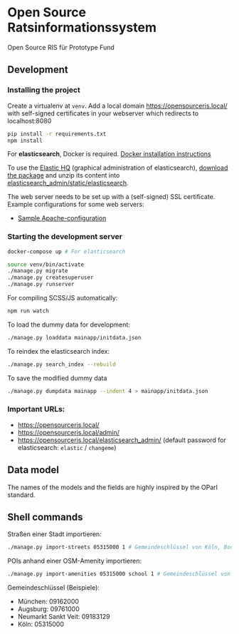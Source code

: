 # Open Source Ratsinformationssystem

Open Source RIS für Prototype Fund

## Development

### Installing the project

Create a virtualenv at `venv`. Add a local domain https://opensourceris.local/ with self-signed certificates in your webserver which redirects to localhost:8080

```bash
pip install -r requirements.txt
npm install
```

For **elasticsearch**, Docker is required. [Docker installation instructions](https://docs.docker.com/engine/installation/)

To use the [Elastic HQ](http://www.elastichq.org/) (graphical administration of elasticsearch), [download the package](https://github.com/royrusso/elasticsearch-HQ/zipball/master) and unzip its content into [elasticsearch_admin/static/elasticsearch](elasticsearch_admin/static/elasticsearch).

The web server needs to be set up with a (self-signed) SSL certificate. Example configurations for some web servers:
- [Sample Apache-configuration](docs/apache.conf)


### Starting the development server

```bash
docker-compose up # For elasticsearch
```

```bash
source venv/bin/activate
./manage.py migrate
./manage.py createsuperuser
./manage.py runserver
```

For compiling SCSS/JS automatically:

```bash
npm run watch
```

To load the dummy data for development:

```bash
./manage.py loaddata mainapp/initdata.json
```

To reindex the elasticsearch index:

```bash
./manage.py search_index --rebuild
```

To save the modified dummy data

```bash
./manage.py dumpdata mainapp --indent 4 > mainapp/initdata.json
```

### Important URLs:

- https://opensourceris.local/
- https://opensourceris.local/admin/
- https://opensourceris.local/elasticsearch_admin/ (default password for elasticsearch: ``elastic`` / ``changeme``)

## Data model

The names of the models and the fields are highly inspired by the OParl standard. 


## Shell commands

Straßen einer Stadt importieren:
```bash
./manage.py import-streets 05315000 1 # Gemeindeschlüssel von Köln, Body-ID 1
```

POIs anhand einer OSM-Amenity importieren:
```bash
./manage.py import-amenities 05315000 school 1 # Gemeindeschlüssel von Köln, Amenity, Body-ID 1
```

Gemeindeschlüssel (Beispiele):
- München: 09162000
- Augsburg: 09761000
- Neumarkt Sankt Veit: 09183129
- Köln: 05315000
